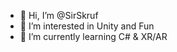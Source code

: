 - 👋 Hi, I’m @SirSkruf
- 👀 I’m interested in Unity and Fun
- 🌱 I’m currently learning C# & XR/AR



<!---
SirSkruf/SirSkruf is a ✨ special ✨ repository because its `README.md` (this file) appears on your GitHub profile.
You can click the Preview link to take a look at your changes.
--->
